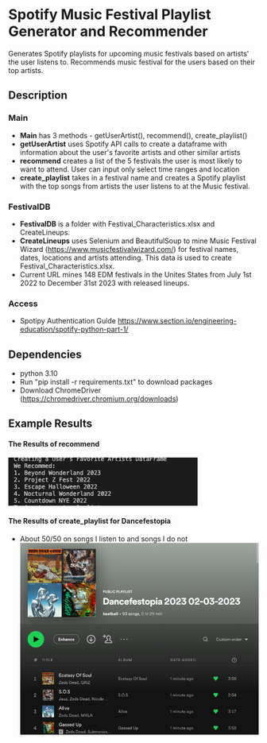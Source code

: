 # Spotify Music Festival Playlist Generator and Recommender

Generates Spotify playlists for upcoming music festivals based on artists' the user listens to. Recommends music festival for the users based on their top artists.

## Description

### Main
- **Main** has 3 methods - getUserArtist(), recommend(), create_playlist() 
- **getUserArtist** uses Spotify API calls to create a dataframe with information about the user's favorite artists and other similar artists  
- **recommend** creates a list of the 5 festivals the user is most likely to want to attend. User can input only select time ranges and location
- **create_playlist** takes in a festival name and creates a Spotify playlist with the top songs from artists the user listens to at the Music festival.

### FestivalDB
- **FestivalDB** is a folder with Festival_Characteristics.xlsx and CreateLineups.
- **CreateLineups** uses Selenium and BeautifulSoup to mine Music Festival Wizard (https://www.musicfestivalwizard.com/) for festival names, dates, locations and artists attending. This data is used to create Festival_Characteristics.xlsx.
- Current URL mines 148 EDM festivals in the Unites States from July 1st 2022 to December 31st 2023 with released lineups.

### Access
- Spotipy Authentication Guide https://www.section.io/engineering-education/spotify-python-part-1/


## Dependencies
- python 3.10
- Run "pip install -r requirements.txt" to download packages
- Download ChromeDriver (https://chromedriver.chromium.org/downloads) 

## Example Results
#### The Results of recommend
![Recommend Results](ImagesReadMe/Playlist.png)

#### The Results of create_playlist for Dancefestopia
- About 50/50 on songs I listen to and songs I do not
![Playlist Results](ImagesReadMe/Recommend.png)

